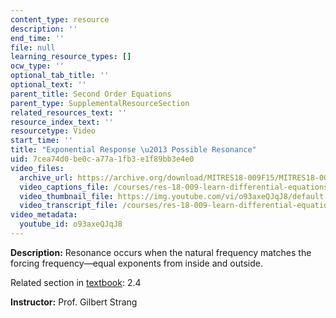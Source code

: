 ```yaml
---
content_type: resource
description: ''
end_time: ''
file: null
learning_resource_types: []
ocw_type: ''
optional_tab_title: ''
optional_text: ''
parent_title: Second Order Equations
parent_type: SupplementalResourceSection
related_resources_text: ''
resource_index_text: ''
resourcetype: Video
start_time: ''
title: "Exponential Response \u2013 Possible Resonance"
uid: 7cea74d0-be0c-a77a-1fb3-e1f89bb3e4e0
video_files:
  archive_url: https://archive.org/download/MITRES18-009F15/MITRES18-009F15_2_4_ExponentialResponsePossibleResonance_300k.mp4
  video_captions_file: /courses/res-18-009-learn-differential-equations-up-close-with-gilbert-strang-and-cleve-moler-fall-2015/2749b20b32e65cb5ac5bd543b27890cc_o93axeQJqJ8.vtt
  video_thumbnail_file: https://img.youtube.com/vi/o93axeQJqJ8/default.jpg
  video_transcript_file: /courses/res-18-009-learn-differential-equations-up-close-with-gilbert-strang-and-cleve-moler-fall-2015/a4e39ebc80a800847ecd1f99d679068b_o93axeQJqJ8.pdf
video_metadata:
  youtube_id: o93axeQJqJ8
---
```


**Description:** Resonance occurs when the natural frequency matches the forcing frequency—equal exponents from inside and outside.

Related section in [textbook](http://www-math.mit.edu/~gs/dela/): 2.4

**Instructor:** Prof. Gilbert Strang



